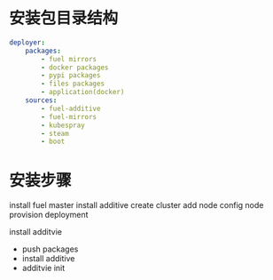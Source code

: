 # 安装包目录结构

```yaml
deployer:
	packages:
		- fuel mirrors
		- docker packages
		- pypi packages
		- files packages
		- application(docker)
	sources:
		- fuel-additive
		- fuel-mirrors
		- kubespray
		- steam
		- boot

```

# 安装步骤
install fuel master
install additive
create cluster
add node
config node
provision
deployment

install additvie
- push packages
- install additive
- additvie init
